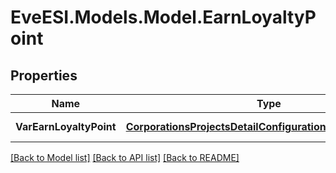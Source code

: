 # EveESI.Models.Model.EarnLoyaltyPoint

## Properties

Name | Type | Description | Notes
------------ | ------------- | ------------- | -------------
**VarEarnLoyaltyPoint** | [**CorporationsProjectsDetailConfigurationearnloyaltypoints**](CorporationsProjectsDetailConfigurationearnloyaltypoints.md) | Earn loyalty point | [optional] 

[[Back to Model list]](../README.md#documentation-for-models) [[Back to API list]](../README.md#documentation-for-api-endpoints) [[Back to README]](../README.md)

